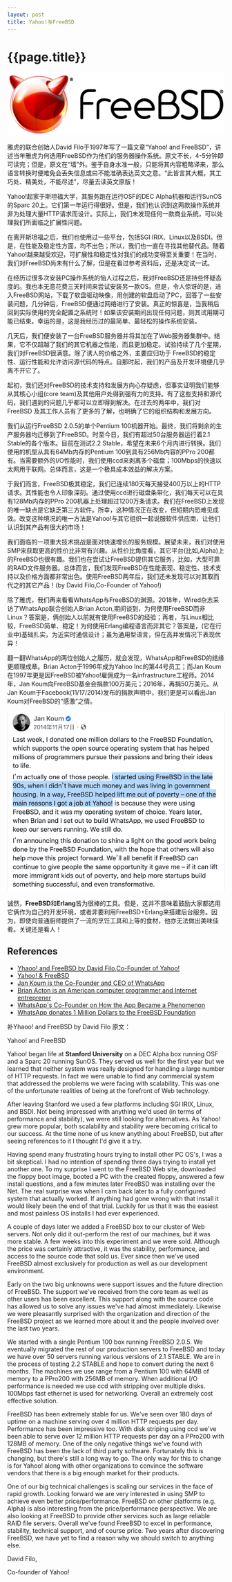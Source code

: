 ```yaml
---
layout: post
title: Yahoo!与FreeBSD
---
```

{{page.title}}
===============================

<img src="/images/posts/2019-09-02/FreeBSD_Logo.png">

雅虎的联合创始人David Filo于1997年写了一篇文章“Yahoo! and FreeBSD”，讲述当年雅虎为何选用FreeBSD作为他们的服务器操作系统。原文不长，4-5分钟即可读完；但是，原文在“墙”外。鉴于自身水准一般，只能将其内容粗略译来，那么语言转换时便难免会丢失信息或曰不能准确表达英文之意。“此皆言其大概，其工巧处、精美处，不能尽述”，尽量去读英文原版！

Yahoo!起家于斯坦福大学，其服务跑在运行OSF的DEC Alpha机器和运行SunOS的Sparc 20上。它们第一年运行得很好。但是，我们也认识到这两款操作系统并非为处理大量HTTP请求而设计。实际上，我们未发现任何一款商业系统，可以处理我们所面临之扩展性问题。

在离开斯坦福之后，我们也使用过一些平台，包括SGI IRIX、Linux以及BSDI。但是，在性能及稳定性方面，均不出色；所以，我们也一直在寻找其他替代品。随着Yahoo!越来越受欢迎，可扩展性和稳定性对我们的成功变得至关重要！在当时，我们对FreeBSD尚未有什么了解，但是在看过参考资料后，还是决定试一试。

在经历过很多次安装PC操作系统的恼人过程之后，我对FreeBSD还是持些怀疑态度的。我也本无意花费三天时间来尝试安装另一款OS。但是，令人惊讶的是，进入FreeBSD网站，下载了软盘驱动映像，用创建的软盘启动了PC，回答了一些安装问题，几分钟后，FreeBSD便通过网络进行了安装。真正的惊喜是，当我稍后回到实际使用的完全配置之系统时！如果该安装期间出现任何问题，则其试用期可能已结束。幸运的是，这是我经历过的最简单、最轻松的操作系统安装。

几天后，我们便安装了一台FreeBSD服务器并将其加在了Web服务器集群中。结果，它不仅超越了我们的其它机器之性能，而且更加稳定。试验持续了几个星期，我们对FreeBSD很满意。除了诱人的价格之外，主要应归功于 FreeBSD的稳定性、运行性能和允许访问源代码的特点。自那时起，我们的产品及开发环境便几乎离不开它了。

起初，我们还对FreeBSD的技术支持和发展方向心存疑虑，但事实证明我们能够从其核心小组(core team)及其他用户处得到强有力的支持。有了这些支持和源代码，我们遇到的问题几乎都可以立即得到解决。在过去的两年中，我们对 FreeBSD 及其工作人员有了更多的了解，也明确了它的组织结构和发展方向。 

我们从运行FreeBSD 2.0.5的单个Pentium 100机器开始。最终，我们将剩余的生产服务器均迁移到了FreeBSD。时至今日，我们有超过50台服务器运行着2.1 Stable的各个版本。目前在测试2.2 Stable，希望在未来6个月内进行转换。我们使用的机型从具有64Mb内存的Pentium 100到具有256Mb内容的PPro 200都有。当需要额外的I/O性能时，我们使用ccd来剥离多个磁盘；100Mbps的快速以太网用于联网。总体而言，这是一个极具成本效益的解决方案。

于我们而言，FreeBSD极其稳定，我们已连续180天每天接受400万以上的HTTP请求。其性能也令人印象深刻。通过使用ccd进行磁盘条带化，我们每天可以在具有128Mb内存的PPro 200机器上处理超过1200万条请求。我们在FreeBSD上发现的唯一缺点是它缺乏第三方软件。所幸，这种情况正在改变，但短期内恐难见成效。改变这种境况的唯一方法是Yahoo!与其它组织一起说服软件供应商，让他们认识到其产品有很大的市场！

我们面临的一项重大技术挑战是面对快速增长的服务规模。展望未来，我们对使用SMP来获取更高的性价比非常有兴趣。从性价比角度看，其它平台(比如,Alpha)上的FreeBSD也很有趣。我们也在尝试让FreeBSD提供其它服务，比如，大型可靠的RAID文件服务器。总体而言，我们发现FreeBSD在性能表现、稳定性、技术支持以及价格方面都非常出色。使用FreeBSD两年后，我们还未发现可以对其取而代之的其它产品！(by David Filo,Co-Founder of Yahoo!)

除了雅虎，我们再来看看WhatsApp与FreeBSD的渊源。2018年，Wired杂志采访了WhatsApp联合创始人Brian Acton,期间谈到，为何使用FreeBSD而非Linux？答案是，俩创始人以前就有使用FreeBSD的经验；再者，与Linux相比较，FreeBSD简单、稳定！为何使用Erlang编程语言而非其它？答案是，(它在行业中)基础扎实，为近实时通信设计；虽为通用型语言，但在高并发情况下表现优异！

翻一翻WhatsApp的两位创始人之履历，就会发现，WhatsApp和FreeBSD的结缘更顺理成章。Brian Acton于1996年成为Yahoo Inc的第44号员工；而Jan Koum在1997年更是因FreeBSD被Yahoo!雇佣成为一名infrastructure工程师。2014年，Jan Koum向FreeBSD基金会捐款100万美元；2016年，再捐50万美元。从Jan Koum于Facebook(11/17/2014)发布的捐款声明中，我们更是可以看出Jan Koum对FreeBSD的“感激”之情。

<img src="/images/posts/2019-09-02/Jan_Koum.png">

诚然，**FreeBSD**和**Erlang**皆为很棒的工具。但是，这并不意味着鼓励大家都选用它俩作为自己的开发环境，或者非要利用FreeBSD+Erlang来搭建后台服务。因为，即使向普通厨师提供了一流的烹饪工具和上等的食材，他亦无法做出美味佳肴。关键还是看人！

## References
* [Yhaoo! and FreeBSD by David Filo,Co-Founder of Yahoo!](http://zer0.org/daemons/yahoobsd.html)
* [Yahoo! & FreeBSD](https://www.freebsdnews.com/2015/11/21/yahoo-freebsd/)
* [Jan Koum is the Co-Founder and CEO of WhatsApp](https://en.wikipedia.org/wiki/Jan_Koum#References)
* [Brian Acton is an American computer programmer and Internet entreprener](https://en.wikipedia.org/wiki/Brian_Acton)
* [WhatsApp's Co-Founder on How the App Became a Phenomenon](https://www.wired.com/2015/10/whatsapps-co-founder-on-how-the-iconoclastic-app-got-huge/)
* [WhatsApp donates 1 Million Dollars to the FreeBSD Foundation](https://www.freebsdnews.com/2014/11/19/whatsapp-donates-1-million-dollars-freebsd-foundation/)

补Yhaoo! and FreeBSD by David Filo 原文：<br/>

Yahoo! and FreeBSD <br/>

Yahoo! began life at **Stanford University** on a DEC Alpha box running OSF and a Sparc 20 running SunOS. They served us well for the first year but we learned that neither system was really designed for handling a large number of HTTP requests. In fact we were unable to find any commercial system that addressed the problems we were facing with scalability. This was one of the unfortunate realities of being at the forefront of Web technology. <br/>

After leaving Stanford we used a few platforms including SGI IRIX, Linux, and BSDI. Not being impressed with anything we'd used (in terms of performance and stability), we were still looking for alternatives. As Yahoo! grew more popular, both scalability and stability were becoming critical to our success. At the time none of us knew anything about FreeBSD, but after seeing references to it I thought I'd give it a try. <br/>

Having spend many frustrating hours trying to install other PC OS's, I was a bit skeptical. I had no intention of spending three days trying to install yet another one. To my surprise I went to the FreeBSD Web site, downloaded the floppy boot image, booted a PC with the created floppy, answered a few install questions, and a few minutes later FreeBSD was installing over the Net. The real surprise was when I cam back later to a fully configured system that actually worked. If anything had gone wrong with that install it would likely been the end of that trial. Luckily for us that it was the easiest and most painless OS installs I had ever experienced. <br/>

A couple of days later we added a FreeBSD box to our cluster of Web servers. Not only did it out-perform the rest of our machines, but it was more stable. A few weeks into this experiment and we were sold. Although the price was certainly attractive, it was the stability, performance, and access to the source code that sold us. Ever since then we've used FreeBSD almost exclusively for production as well as our development environment.<br/>

Early on the two big unknowns were support issues and the future direction of FreeBSD. The support we've received from the core team as well as other users has been excellent. This support along with the source code has allowed us to solve any issues we've had almost immediately. Likewise we were pleasantly surprised with the organization and direction of the FreeBSD project as we learned more about it and the people involved over the last two years. <br/>

We started with a single Pentium 100 box running FreeBSD 2.0.5. We eventually migrated the rest of our production servers to FreeBSD and today we have over 50 servers running various versions of 2.1 STABLE. We are in the process of testing 2.2 STABLE and hope to convert during the next 6 months. The machines we use range from a Pentium 100 with 64MB of memory to a PPro200 with 256MB of memory. When additional I/O performance is needed we use ccd with stripping over multiple disks. 100Mbps fast ethernet is used for networking. Overall an extremely cost effective solution. <br/>

FreeBSD has been extremely stable for us. We've seen over 180 days of uptime on a machine serving over 4 million HTTP requests per day. Performance has been impressive too. With disk striping using ccd we've been able to serve over 12 million HTTP requests per day on a PPro200 with 128MB of memory. One of the only negative things we've found with FreeBSD has been the lack of third party software. Fortunately this is changing, but there's still a long way to go. The only way for this to change is for Yahoo! along with other organizations to convince the software vendors that there is a big enough market for their products. <br/>

One of our big technical challenges is scaling our services in the face of rapid growth. Looking forward we are very interested in using SMP to achieve even better price/performance. FreeBSD on other platforms (e.g. Alpha) is also interesting from the price/performance perspective. We are also looking at FreeBSD to provide other services such as large reliable RAID file servers. Overall we've found FreeBSD to excel in performance, stability, technical support, and of course price. Two years after discovering FreeBSD, we have yet to find a reason why we should switch to anything else. <br/>

David Filo, <br/>

Co-founder of Yahoo! <br/>
